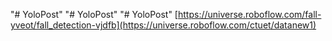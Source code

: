 "# YoloPost" 
"# YoloPost" 
"# YoloPost" 
[https://universe.roboflow.com/fall-yveot/fall_detection-vjdfb](https://universe.roboflow.com/ctuet/datanew1)
